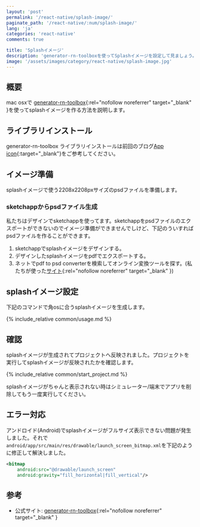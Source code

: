 ```yaml
---
layout: 'post'
permalink: '/react-native/splash-image/'
paginate_path: '/react-native/:num/splash-image/'
lang: 'ja'
categories: 'react-native'
comments: true

title: 'Splashイメージ'
description: 'generator-rn-toolboxを使ってSplashイメージを設定して見ましょう。'
image: '/assets/images/category/react-native/splash-image.jpg'
---
```



## 概要
mac osxで [generator-rn-toolbox](https://github.com/bamlab/generator-rn-toolbox){:rel="nofollow noreferrer" target="_blank" }を使ってsplashイメージを作る方法を説明します。

## ライブラリインストール
generator-rn-toolbox ライブラリインストールは前回のブログ[App icon]({{site.url}}/{{page.categories}}/app-icon/){:target="_blank"}をご参考してください。

## イメージ準備
splashイメージで使う2208x2208pxサイズのpsdファイルを準備します。

### sketchappからpsdファイル生成
私たちはデザインでsketchappを使ってます。sketchappをpsdファイルのエクスポートができないのでイメージ準備ができませんでしけど、下記のういすればpsdファイルを作ることができます。

1. sketchappでsplashイメージをデザインする。
1. デザインしたsplashイメージをpdfでエクスポートする。
1. ネットでpdf to psd converterを検索してオンライン変換ツールを探す。(私たちが使った[サイト](https://www.pdfconvertonline.com/pdf-to-psd-online.html){:rel="nofollow noreferrer" target="_blank" })

## splashイメージ設定
下記のコマンドで角osに合うsplashイメージを生成します。

{% include_relative common/usage.md %}

## 確認
splashイメージが生成されてプロジェクトへ反映されました。プロジェクトを実行してsplashイメージが反映されたかを確認します。

{% include_relative common/start_project.md %}

splashイメージがちゃんと表示されない時はシミュレーター/端末でアプリを削除してもう一度実行してください。

## エラー対応
アンドロイド(Android)でsplashイメージがフルサイズ表示できない問題が発生しました。それで```android/app/src/main/res/drawable/launch_screen_bitmap.xml```を下記のように修正して解決しました。

```xml
<bitmap
    android:src="@drawable/launch_screen"
    android:gravity="fill_horizontal|fill_vertical"/>
```

## 参考
- 公式サイト: [generator-rn-toolbox](https://github.com/bamlab/generator-rn-toolbox){:rel="nofollow noreferrer" target="_blank" }